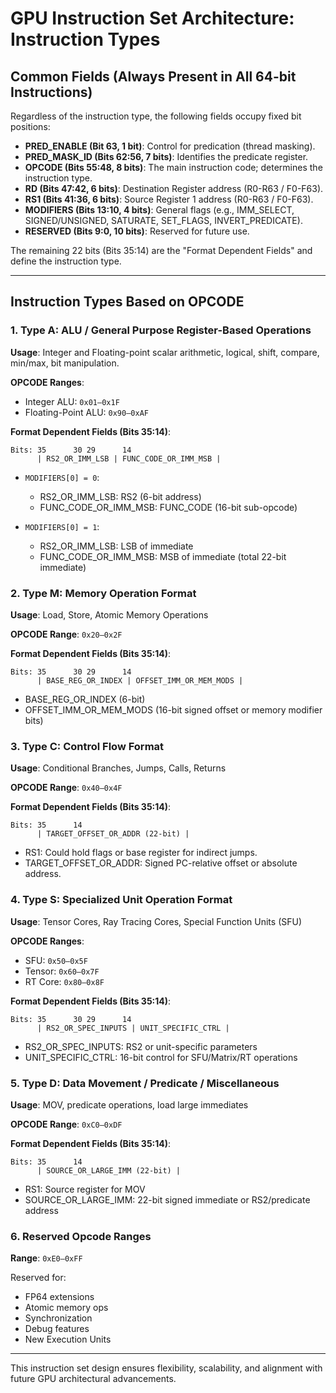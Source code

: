 # GPU Instruction Set Architecture: Instruction Types

## Common Fields (Always Present in All 64-bit Instructions)

Regardless of the instruction type, the following fields occupy fixed bit positions:

* **PRED\_ENABLE (Bit 63, 1 bit)**: Control for predication (thread masking).
* **PRED\_MASK\_ID (Bits 62:56, 7 bits)**: Identifies the predicate register.
* **OPCODE (Bits 55:48, 8 bits)**: The main instruction code; determines the instruction type.
* **RD (Bits 47:42, 6 bits)**: Destination Register address (R0-R63 / F0-F63).
* **RS1 (Bits 41:36, 6 bits)**: Source Register 1 address (R0-R63 / F0-F63).
* **MODIFIERS (Bits 13:10, 4 bits)**: General flags (e.g., IMM\_SELECT, SIGNED/UNSIGNED, SATURATE, SET\_FLAGS, INVERT\_PREDICATE).
* **RESERVED (Bits 9:0, 10 bits)**: Reserved for future use.

The remaining 22 bits (Bits 35:14) are the "Format Dependent Fields" and define the instruction type.

---

## Instruction Types Based on OPCODE

### 1. Type A: ALU / General Purpose Register-Based Operations

**Usage**: Integer and Floating-point scalar arithmetic, logical, shift, compare, min/max, bit manipulation.

**OPCODE Ranges**:

* Integer ALU: `0x01–0x1F`
* Floating-Point ALU: `0x90–0xAF`

**Format Dependent Fields (Bits 35:14)**:

```
Bits: 35      30 29      14
      | RS2_OR_IMM_LSB | FUNC_CODE_OR_IMM_MSB |
```

* `MODIFIERS[0] = 0`:

  * RS2\_OR\_IMM\_LSB: RS2 (6-bit address)
  * FUNC\_CODE\_OR\_IMM\_MSB: FUNC\_CODE (16-bit sub-opcode)
* `MODIFIERS[0] = 1`:

  * RS2\_OR\_IMM\_LSB: LSB of immediate
  * FUNC\_CODE\_OR\_IMM\_MSB: MSB of immediate (total 22-bit immediate)

### 2. Type M: Memory Operation Format

**Usage**: Load, Store, Atomic Memory Operations

**OPCODE Range**: `0x20–0x2F`

**Format Dependent Fields (Bits 35:14)**:

```
Bits: 35      30 29      14
      | BASE_REG_OR_INDEX | OFFSET_IMM_OR_MEM_MODS |
```

* BASE\_REG\_OR\_INDEX (6-bit)
* OFFSET\_IMM\_OR\_MEM\_MODS (16-bit signed offset or memory modifier bits)

### 3. Type C: Control Flow Format

**Usage**: Conditional Branches, Jumps, Calls, Returns

**OPCODE Range**: `0x40–0x4F`

**Format Dependent Fields (Bits 35:14)**:

```
Bits: 35      14
      | TARGET_OFFSET_OR_ADDR (22-bit) |
```

* RS1: Could hold flags or base register for indirect jumps.
* TARGET\_OFFSET\_OR\_ADDR: Signed PC-relative offset or absolute address.

### 4. Type S: Specialized Unit Operation Format

**Usage**: Tensor Cores, Ray Tracing Cores, Special Function Units (SFU)

**OPCODE Ranges**:

* SFU: `0x50–0x5F`
* Tensor: `0x60–0x7F`
* RT Core: `0x80–0x8F`

**Format Dependent Fields (Bits 35:14)**:

```
Bits: 35      30 29      14
      | RS2_OR_SPEC_INPUTS | UNIT_SPECIFIC_CTRL |
```

* RS2\_OR\_SPEC\_INPUTS: RS2 or unit-specific parameters
* UNIT\_SPECIFIC\_CTRL: 16-bit control for SFU/Matrix/RT operations

### 5. Type D: Data Movement / Predicate / Miscellaneous

**Usage**: MOV, predicate operations, load large immediates

**OPCODE Range**: `0xC0–0xDF`

**Format Dependent Fields (Bits 35:14)**:

```
Bits: 35      14
      | SOURCE_OR_LARGE_IMM (22-bit) |
```

* RS1: Source register for MOV
* SOURCE\_OR\_LARGE\_IMM: 22-bit signed immediate or RS2/predicate address

### 6. Reserved Opcode Ranges

**Range**: `0xE0–0xFF`

Reserved for:

* FP64 extensions
* Atomic memory ops
* Synchronization
* Debug features
* New Execution Units

---

This instruction set design ensures flexibility, scalability, and alignment with future GPU architectural advancements.
